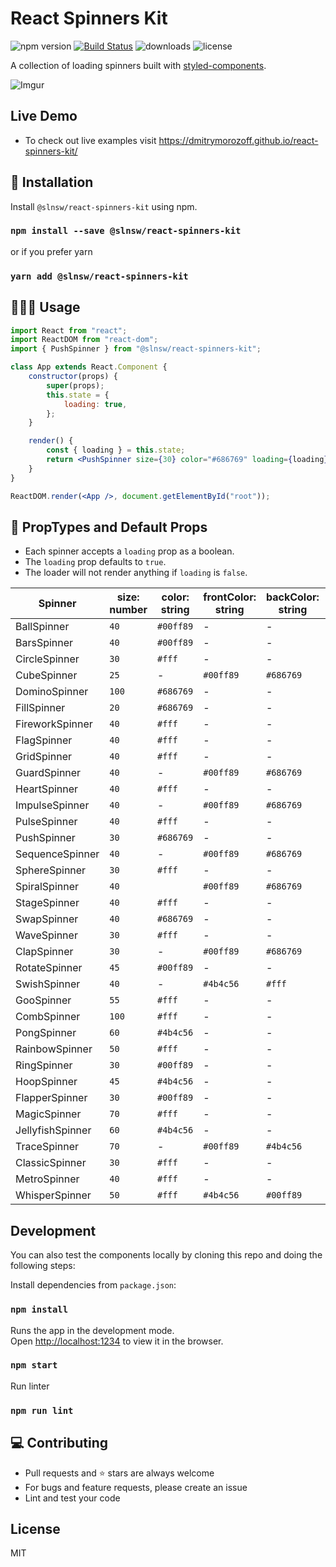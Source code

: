 # React Spinners Kit

![npm version](https://badge.fury.io/js/react-spinners-kit.svg)
[![Build Status](https://travis-ci.org/dmitrymorozoff/react-spinners-kit.svg?branch=master)](https://travis-ci.org/dmitrymorozoff/react-spinners-kit)
![downloads](https://img.shields.io/npm/dt/react-spinners-kit.svg)
![license](https://img.shields.io/npm/l/react-spinners-kit.svg)

A collection of loading spinners built with [styled-components](https://styled-components.com).

![Imgur](https://i.imgur.com/u71LDTs.gif)

## Live Demo

-   To check out live examples visit https://dmitrymorozoff.github.io/react-spinners-kit/

## 🚀 Installation

Install `@slnsw/react-spinners-kit` using npm.

### `npm install --save @slnsw/react-spinners-kit`

or if you prefer yarn

### `yarn add @slnsw/react-spinners-kit`

## 👨🏻‍💻 Usage

```jsx
import React from "react";
import ReactDOM from "react-dom";
import { PushSpinner } from "@slnsw/react-spinners-kit";

class App extends React.Component {
    constructor(props) {
        super(props);
        this.state = {
            loading: true,
        };
    }

    render() {
        const { loading } = this.state;
        return <PushSpinner size={30} color="#686769" loading={loading} />;
    }
}

ReactDOM.render(<App />, document.getElementById("root"));
```

## 📃 PropTypes and Default Props

-   Each spinner accepts a `loading` prop as a boolean.
-   The `loading` prop defaults to `true`.
-   The loader will not render anything if `loading` is `false`.

| Spinner          | size: number | color: string | frontColor: string | backColor: string | sizeUnit: string |
| ---------------- | ------------ | ------------- | ------------------ | ----------------- | ---------------- |
| BallSpinner      | `40`         | `#00ff89`     | -                  | -                 | `px`             |
| BarsSpinner      | `40`         | `#00ff89`     | -                  | -                 | `px`             |
| CircleSpinner    | `30`         | `#fff`        | -                  | -                 | `px`             |
| CubeSpinner      | `25`         | -             | `#00ff89`          | `#686769`         | `px`             |
| DominoSpinner    | `100`        | `#686769`     | -                  | -                 | `px`             |
| FillSpinner      | `20`         | `#686769`     | -                  | -                 | `px`             |
| FireworkSpinner  | `40`         | `#fff`        | -                  | -                 | `px`             |
| FlagSpinner      | `40`         | `#fff`        | -                  | -                 | `px`             |
| GridSpinner      | `40`         | `#fff`        | -                  | -                 | `px`             |
| GuardSpinner     | `40`         | -             | `#00ff89`          | `#686769`         | `px`             |
| HeartSpinner     | `40`         | `#fff`        | -                  | -                 | `px`             |
| ImpulseSpinner   | `40`         | -             | `#00ff89`          | `#686769`         | `px`             |
| PulseSpinner     | `40`         | `#fff`        | -                  | -                 | `px`             |
| PushSpinner      | `30`         | `#686769`     | -                  | -                 | `px`             |
| SequenceSpinner  | `40`         | -             | `#00ff89`          | `#686769`         | `px`             |
| SphereSpinner    | `30`         | `#fff`        | -                  | -                 | `px`             |
| SpiralSpinner    | `40`         |               | `#00ff89`          | `#686769`         | `px`             |
| StageSpinner     | `40`         | `#fff`        | -                  | -                 | `px`             |
| SwapSpinner      | `40`         | `#686769`     | -                  | -                 | `px`             |
| WaveSpinner      | `30`         | `#fff`        | -                  | -                 | `px`             |
| ClapSpinner      | `30`         | -             | `#00ff89`          | `#686769`         | `px`             |
| RotateSpinner    | `45`         | `#00ff89`     | -                  | -                 | `px`             |
| SwishSpinner     | `40`         | -             | `#4b4c56`          | `#fff`            | `px`             |
| GooSpinner       | `55`         | `#fff`        | -                  | -                 | `px`             |
| CombSpinner      | `100`        | `#fff`        | -                  | -                 | `px`             |
| PongSpinner      | `60`         | `#4b4c56`     | -                  | -                 | `px`             |
| RainbowSpinner   | `50`         | `#fff`        | -                  | -                 | `px`             |
| RingSpinner      | `30`         | `#00ff89`     | -                  | -                 | `px`             |
| HoopSpinner      | `45`         | `#4b4c56`     | -                  | -                 | `px`             |
| FlapperSpinner   | `30`         | `#00ff89`     | -                  | -                 | `px`             |
| MagicSpinner     | `70`         | `#fff`        | -                  | -                 | `px`             |
| JellyfishSpinner | `60`         | `#4b4c56`     | -                  | -                 | `px`             |
| TraceSpinner     | `70`         | -             | `#00ff89`          | `#4b4c56`         | `px`             |
| ClassicSpinner   | `30`         | `#fff`        | -                  | -                 | `px`             |
| MetroSpinner     | `40`         | `#fff`        | -                  | -                 | `px`             |
| WhisperSpinner   | `50`         | `#fff`        | `#4b4c56`          | `#00ff89`         | `px`             |

## Development

You can also test the components locally by cloning this repo and doing the following steps:

Install dependencies from `package.json`:

### `npm install`

Runs the app in the development mode.<br>
Open [http://localhost:1234](http://localhost:1234) to view it in the browser.

### `npm start`

Run linter

### `npm run lint`

## 💻 Contributing

-   Pull requests and ⭐ stars are always welcome
-   For bugs and feature requests, please create an issue
-   Lint and test your code

## License

MIT
